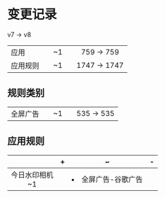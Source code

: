 # 变更记录

v7 -> v8

||||||
|-|:-:|:-:|:-:|:-:|
|应用||~1||759 -> 759|
|应用规则||~1||1747 -> 1747|

## 规则类别

||||||
|-|:-:|:-:|:-:|:-:|
|全屏广告||~1||535 -> 535|

## 应用规则

||+|~|-|
|:-:|-|-|-|
|今日水印相机<br>~1||<li>全屏广告-谷歌广告||
